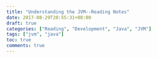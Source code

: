 ```yaml
---
title: "Understanding the JVM--Reading Notes"
date: 2017-08-29T20:55:31+08:00
draft: true
categories: ["Reading", "Development", "Java", "JVM"]
tags: ["jvm", "java"]
toc: true
comments: true
---
```

